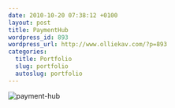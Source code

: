 ```yaml
--- 
date: 2010-10-20 07:38:12 +0100
layout: post
title: PaymentHub
wordpress_id: 893
wordpress_url: http://www.olliekav.com/?p=893
categories: 
  title: Portfolio
  slug: portfolio
  autoslug: portfolio
---
```

![](http://www.olliekav.com/wp-content/uploads/payment-hub1.jpg "payment-hub")
